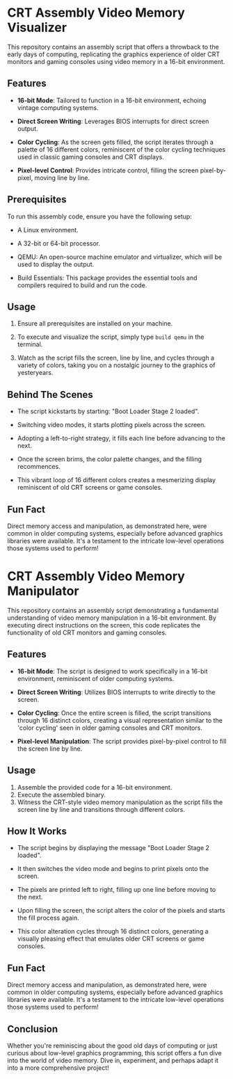 # CRT Assembly Video Memory Visualizer

This repository contains an assembly script that offers a throwback to the early days of computing, replicating the graphics experience of older CRT monitors and gaming consoles using video memory in a 16-bit environment.

## Features

- **16-bit Mode**: Tailored to function in a 16-bit environment, echoing vintage computing systems.
  
- **Direct Screen Writing**: Leverages BIOS interrupts for direct screen output.

- **Color Cycling**: As the screen gets filled, the script iterates through a palette of 16 different colors, reminiscent of the color cycling techniques used in classic gaming consoles and CRT displays.

- **Pixel-level Control**: Provides intricate control, filling the screen pixel-by-pixel, moving line by line.

## Prerequisites

To run this assembly code, ensure you have the following setup:

- A Linux environment.
  
- A 32-bit or 64-bit processor.

- QEMU: An open-source machine emulator and virtualizer, which will be used to display the output.

- Build Essentials: This package provides the essential tools and compilers required to build and run the code.

## Usage

1. Ensure all prerequisites are installed on your machine.

3. To execute and visualize the script, simply type `build qemu` in the terminal.

4. Watch as the script fills the screen, line by line, and cycles through a variety of colors, taking you on a nostalgic journey to the graphics of yesteryears.

## Behind The Scenes

- The script kickstarts by starting: "Boot Loader Stage 2 loaded".
  
- Switching video modes, it starts plotting pixels across the screen.

- Adopting a left-to-right strategy, it fills each line before advancing to the next.

- Once the screen brims, the color palette changes, and the filling recommences.

- This vibrant loop of 16 different colors creates a mesmerizing display reminiscent of old CRT screens or game consoles.

## Fun Fact

Direct memory access and manipulation, as demonstrated here, were common in older computing systems, especially before advanced graphics libraries were available. It's a testament to the intricate low-level operations those systems used to perform!


















# CRT Assembly Video Memory Manipulator

This repository contains an assembly script demonstrating a fundamental understanding of video memory manipulation in a 16-bit environment. By executing direct instructions on the screen, this code replicates the functionality of old CRT monitors and gaming consoles.

## Features

- **16-bit Mode**: The script is designed to work specifically in a 16-bit environment, reminiscent of older computing systems.
  
- **Direct Screen Writing**: Utilizes BIOS interrupts to write directly to the screen.

- **Color Cycling**: Once the entire screen is filled, the script transitions through 16 distinct colors, creating a visual representation similar to the 'color cycling' seen in older gaming consoles and CRT monitors.

- **Pixel-level Manipulation**: The script provides pixel-by-pixel control to fill the screen line by line.

## Usage

1. Assemble the provided code for a 16-bit environment.
2. Execute the assembled binary.
3. Witness the CRT-style video memory manipulation as the script fills the screen line by line and transitions through different colors.

## How It Works

- The script begins by displaying the message "Boot Loader Stage 2 loaded".
  
- It then switches the video mode and begins to print pixels onto the screen.

- The pixels are printed left to right, filling up one line before moving to the next.

- Upon filling the screen, the script alters the color of the pixels and starts the fill process again.

- This color alteration cycles through 16 distinct colors, generating a visually pleasing effect that emulates older CRT screens or game consoles.

## Fun Fact

Direct memory access and manipulation, as demonstrated here, were common in older computing systems, especially before advanced graphics libraries were available. It's a testament to the intricate low-level operations those systems used to perform!

## Conclusion

Whether you're reminiscing about the good old days of computing or just curious about low-level graphics programming, this script offers a fun dive into the world of video memory. Dive in, experiment, and perhaps adapt it into a more comprehensive project!
